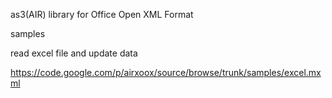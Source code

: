 as3(AIR) library for Office Open XML Format

samples

read excel file and update data

https://code.google.com/p/airxoox/source/browse/trunk/samples/excel.mxml